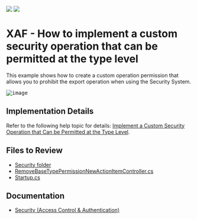 <!-- default badges list -->
[![](https://img.shields.io/badge/Open_in_DevExpress_Support_Center-FF7200?style=flat-square&logo=DevExpress&logoColor=white)](https://supportcenter.devexpress.com/ticket/details/E4483)
[![](https://img.shields.io/badge/📖_How_to_use_DevExpress_Examples-e9f6fc?style=flat-square)](https://docs.devexpress.com/GeneralInformation/403183)
<!-- default badges end -->

# XAF - How to implement a custom security operation that can be permitted at the type level

This example shows how to create a custom operation permission that allows you to prohibit the export operation when using the Security System.
 
<kbd>![image](https://github.com/DevExpress-Examples/how-to-implement-a-custom-security-operation-that-can-be-permitted-at-the-type-level-e4483/assets/14300209/20f09f79-d943-47fc-9008-a7b6bc72b588)</kbd>

 ## Implementation Details

 Refer to the following help topic for details: [Implement a Custom Security Operation that Can be Permitted at the Type Level](https://docs.devexpress.com/eXpressAppFramework/113472/data-security-and-safety/security-system/task-based-help/implement-a-custom-security-operation-that-can-be-permitted-at-the-type-level).

## Files to Review

- [Security folder](CS/EF/CustomPermissionEF/CustomPermissionEF.Module/Security)
- [RemoveBaseTypePermissionNewActionItemController.cs](CS/EF/CustomPermissionEF/CustomPermissionEF.Module/Controllers/RemoveBaseTypePermissionNewActionItemController.cs) 
- [Startup.cs](CS/EF/CustomPermissionEF/CustomPermissionEF.Blazor.Server/Startup.cs) 

## Documentation

- [Security (Access Control & Authentication)](https://docs.devexpress.com/eXpressAppFramework/113366/data-security-and-safety/security-system)
